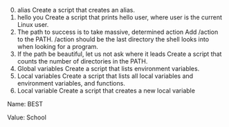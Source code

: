0. alias      Create a script that creates an alias.
1. hello you     Create a script that prints hello user, where user is the current Linux user.
2. The path to success is to take massive, determined action    Add /action to the PATH. /action should be the last directory the shell looks into when looking for a program.
3. If the path be beautiful, let us not ask where it leads        Create a script that counts the number of directories in the PATH.
4. Global variables     Create a script that lists environment variables.
5. Local variables          Create a script that lists all local variables and environment variables, and functions.
6. Local variable     Create a script that creates a new local variable

Name: BEST

Value: School
